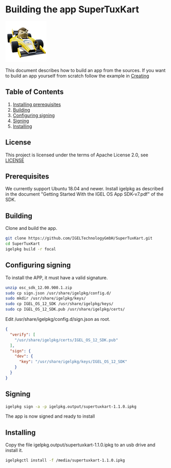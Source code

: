 # Building the app SuperTuxKart

![SuperTuxKart](data/app.png)

This document describes how to build an app from the sources. If you want to build an app yourself from scratch follow the example in [Creating](Creating.md)

## Table of Contents
1. [Installing prerequisites](#prerequisites)
2. [Building](#building)
3. [Configuring signing](#configuring-signing)
4. [Signing](#signing)
5. [Installing](#installing)


## License

This project is licensed under the terms of Apache License 2.0, see [LICENSE](LICENSE)

## Prerequisites

We currently support Ubuntu 18.04 and newer. Install igelpkg as described in the document "Getting Started With the IGEL OS App SDK-v7.pdf" of the SDK.

## Building

Clone and build the app.
```bash
git clone https://github.com/IGELTechnologyGmbH/SuperTuxKart.git
cd SuperTuxKart
igelpkg build -r focal
```


## Configuring signing

To install the APP, it must have a valid signature.

```bash
unzip osc_sdk_12.00.900.1.zip
sudo cp sign.json /usr/share/igelpkg/config.d/
sudo mkdir /usr/share/igelpkg/keys/
sudo cp IGEL_OS_12_SDK /usr/share/igelpkg/keys/
sudo cp IGEL_OS_12_SDK.pub /usr/share/igelpkg/certs/
```

Edit /usr/share/igelpkg/config.d/sign.json as root.

```json
{
  "verify": [
    "/usr/share/igelpkg/certs/IGEL_OS_12_SDK.pub"
  ],
  "sign": {
    "dev": {
      "key": "/usr/share/igelpkg/keys/IGEL_OS_12_SDK"
    }
  }
}
```

## Signing

```bash
igelpkg sign -a -p igelpkg.output/supertuxkart-1.1.0.ipkg
```
The app is now signed and ready to install

## Installing

Copy the file igelpkg.output/supertuxkart-1.1.0.ipkg to an usb drive and install it.
```bash
igelpkgctl install -f /media/supertuxkart-1.1.0.ipkg
```
